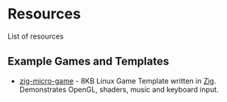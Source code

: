 # Resources

List of resources

## Example Games and Templates

* [zig-micro-game](https://github.com/shybyte/zig-micro-game/) - 8KB Linux Game Template written in [Zig](https://ziglang.org/). Demonstrates OpenGL, shaders, music and keyboard input.   

